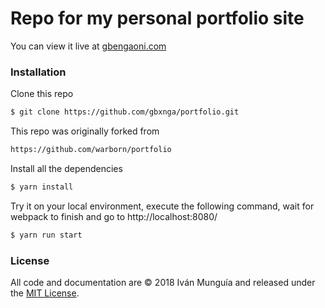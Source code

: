 # Repo for my personal portfolio site

You can view it live at [gbengaoni.com](https://gbengaoni.com/)

### Installation

Clone this repo 
```sh
$ git clone https://github.com/gbxnga/portfolio.git
```

This repo was originally forked from
```sh
https://github.com/warborn/portfolio
```

Install all the dependencies
```sh
$ yarn install
```

Try it on your local environment, execute the following command, wait for webpack to finish and go to http://localhost:8080/
```sh
$ yarn run start
```

### License

All code and documentation are &copy; 2018 Iván Munguía and released under the [MIT License](LICENSE.md).